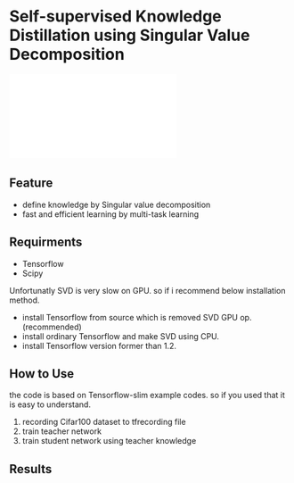# Self-supervised Knowledge Distillation using Singular Value Decomposition
![Alt text](dist.pdf)
## Feature
- define knowledge by Singular value decomposition
- fast and efficient learning by multi-task learning
 
## Requirments
- Tensorflow
- Scipy

Unfortunatly SVD is very slow on GPU. so if i recommend below installation method.
- install Tensorflow from source which is removed SVD GPU op.(recommended)
- install ordinary Tensorflow and make SVD using CPU.
- install Tensorflow version former than 1.2.

## How to Use
the code is based on Tensorflow-slim example codes. so if you used that it is easy to understand. 
1. recording Cifar100 dataset to tfrecording file 
2. train teacher network
3. train student network using teacher knowledge

## Results






